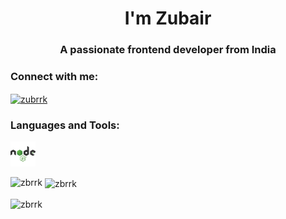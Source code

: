 <h1 align="center"> I'm Zubair</h1>
<h3 align="center">A passionate frontend developer from India</h3>

<h3 align="left">Connect with me:</h3>
<p align="left">
<a href="https://instagram.com/zubrrk" target="blank"><img align="center" src="https://raw.githubusercontent.com/rahuldkjain/github-profile-readme-generator/master/src/images/icons/Social/instagram.svg" alt="zubrrk" height="30" width="40" /></a>
</p>

<h3 align="left">Languages and Tools:</h3>
<p align="left"> <a href="https://nodejs.org" target="_blank" rel="noreferrer"> <img src="https://raw.githubusercontent.com/devicons/devicon/master/icons/nodejs/nodejs-original-wordmark.svg" alt="nodejs" width="40" height="40"/> </a> </p>

<p><img align="left" src="https://github-readme-stats.vercel.app/api/top-langs?username=zbrrk&show_icons=true&locale=en&layout=compact" alt="zbrrk" /></p>

<p>&nbsp;<img align="center" src="https://github-readme-stats.vercel.app/api?username=zbrrk&show_icons=true&locale=en" alt="zbrrk" /></p>

<p><img align="center" src="https://github-readme-streak-stats.herokuapp.com/?user=zbrrk&" alt="zbrrk" /></p>
